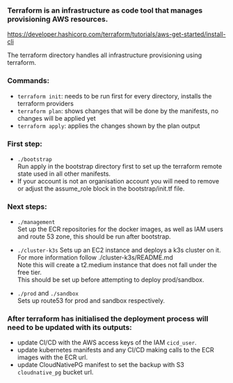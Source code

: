 ### Terraform is an infrastructure as code tool that manages provisioning AWS resources.
https://developer.hashicorp.com/terraform/tutorials/aws-get-started/install-cli 

The terraform directory handles all infrastructure provisioning using terraform.

### Commands:
* `terraform init`: needs to be run first for every directory, installs the terraform providers
* `terraform plan`: shows changes that will be done by the manifests, no changes will be applied yet
* `terraform apply`: applies the changes shown by the plan output

### First step:
* `./bootstrap`  
Run apply in the bootstrap directory first to set up the terraform remote state used in all other manifests.
* If your account is not an organisation account you will need to remove or adjust the assume_role block in the bootstrap/init.tf file.

### Next steps:
* `./management`  
Set up the ECR repositories for the docker images, as well as IAM users and route 53 zone, this should be run after bootstrap.

* `./cluster-k3s`
Sets up an EC2 instance and deploys a k3s cluster on it. For more information follow ./cluster-k3s/README.md  
Note this will create a t2.medium instance that does not fall under the free tier.  
This should be set up before attempting to deploy prod/sandbox.

* `./prod` and `./sandbox`  
Sets up route53 for prod and sandbox respectively.

### After terraform has initialised the deployment process will need to be updated with its outputs:
* update CI/CD with the AWS access keys of the IAM `cicd_user`.
* update kubernetes manifests and any CI/CD making calls to the ECR images with the ECR url.
* update CloudNativePG manifest to set the backup with S3 `cloudnative_pg` bucket url.
